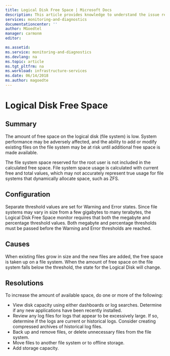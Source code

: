 ```yaml
---
title: Logical Disk Free Space | Microsoft Docs
description: This article provides knowledge to understand the issue reported, what are the possible causes, and how to resolve the health issue identified by Azure Monitor VM Health.
services: monitoring-and-diagnostics
documentationcenter: ''
author: MGoedtel
manager: carmonm
editor: 

ms.assetid: 
ms.service: monitoring-and-diagnostics
ms.devlang: na
ms.topic: article
ms.tgt_pltfrm: na
ms.workload: infrastructure-services
ms.date: 06/14/2018
ms.author: magoedte
---
```


# Logical Disk Free Space

## Summary

The amount of free space on the logical disk (file system) is low. System performance may be adversely affected, and the ability to add or modify existing files on the file system may be at risk until additional free space is made available.

The file system space reserved for the root user is not included in the calculated free space. File system space usage is calculated with current free and total values, which may not accurately represent true usage for file systems that dynamically allocate space, such as ZFS.

## Configuration

Separate threshold values are set for Warning and Error states. Since file systems may vary in size from a few gigabytes to many terabytes, the Logical Disk Free Space monitor requires that both the megabyte and percentage threshold values. Both megabyte and percentage thresholds must be passed before the Warning and Error thresholds are reached.

## Causes

When existing files grow in size and the new files are added, the free space is taken up on a file system. When the amount of free space on the file system falls below the threshold, the state for the Logical Disk will change.

## Resolutions

To increase the amount of available space, do one or more of the following:

- View disk capacity using either dashboards or log searches. Determine if any new applications have been recently installed.
- Review any log files for logs that appear to be excessively large. If so, determine if the logs are current or historical logs. Consider creating compressed archives of historical log files.
- Back up and remove files, or delete unnecessary files from the file system. 
- Move files to another file system or to offline storage.
- Add storage capacity.